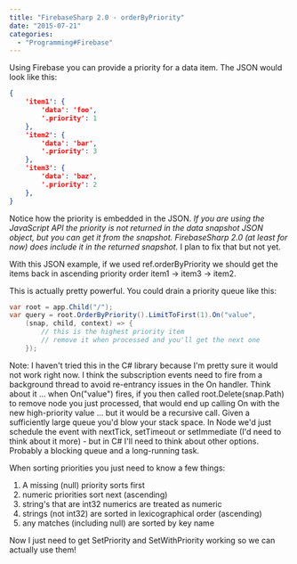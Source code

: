 ```yaml
---
title: "FirebaseSharp 2.0 - orderByPriority"
date: "2015-07-21"
categories: 
  - "Programming#Firebase"
---
```


Using Firebase you can provide a priority for a data item. The JSON would look like this:

```json
{
    'item1': {
        'data': 'foo',
        '.priority': 1
    },
    'item2': {
        'data': 'bar',
        '.priority': 3
    },
    'item3': {
        'data': 'baz',
        '.priority': 2
    },
}
```

Notice how the priority is embedded in the JSON. _If you are using the JavaScript API the priority is not returned in the data snapshot JSON object, but you can get it from the snapshot. FirebaseSharp 2.0 (at least for now) does include it in the returned snapshot._ I plan to fix that but not yet.

With this JSON example, if we used ref.orderByPriority we should get the items back in ascending priority order item1 -> item3 -> item2.

This is actually pretty powerful. You could drain a priority queue like this:

```csharp
var root = app.Child("/");
var query = root.OrderByPriority().LimitToFirst(1).On("value", 
    (snap, child, context) => {
        // this is the highest priority item
        // remove it when processed and you'll get the next one
    });
```

Note: I haven't tried this in the C# library because I'm pretty sure it would not work right now. I think the subscription events need to fire from a background thread to avoid re-entrancy issues in the On handler. Think about it ... when On("value") fires, if you then called root.Delete(snap.Path) to remove node you just processed, that would end up calling On with the new high-priority value ... but it would be a recursive call. Given a sufficiently large queue you'd blow your stack space. In Node we'd just schedule the event with nextTick, setTimeout or setImmediate (I'd need to think about it more) - but in C# I'll need to think about other options. Probably a blocking queue and a long-running task.

When sorting priorities you just need to know a few things:

1. A missing (null) priority sorts first
2. numeric priorities sort next (ascending)
3. string's that are int32 numerics are treated as numeric
4. strings (not int32) are sorted in lexicographical order (ascending)
5. any matches (including null) are sorted by key name

Now I just need to get SetPriority and SetWithPriority working so we can actually use them!
